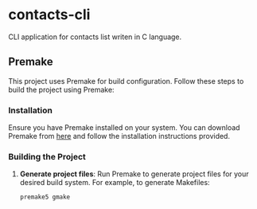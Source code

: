 # contacts-cli
CLI application for contacts list writen in C language.

## Premake

This project uses Premake for build configuration. Follow these steps to build the project using Premake:

### Installation

Ensure you have Premake installed on your system. You can download Premake from [here](https://premake.github.io/download.html) and follow the installation instructions provided.

### Building the Project

1. **Generate project files**: Run Premake to generate project files for your desired build system. For example, to generate Makefiles:
   ```bash
   premake5 gmake
